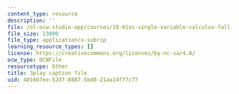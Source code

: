 ```yaml
---
content_type: resource
description: ''
file: /ol-ocw-studio-app/courses/18-01sc-single-variable-calculus-fall-2010/4016b7ee52d788875bd821aa14ff7c77_Nv3C7q88MqA.srt
file_size: 23009
file_type: application/x-subrip
learning_resource_types: []
license: https://creativecommons.org/licenses/by-nc-sa/4.0/
ocw_type: OCWFile
resourcetype: Other
title: 3play caption file
uid: 4016b7ee-52d7-8887-5bd8-21aa14ff7c77
---
```

